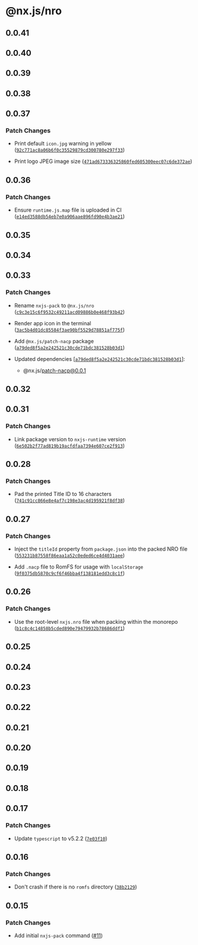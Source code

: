 # @nx.js/nro

## 0.0.41

## 0.0.40

## 0.0.39

## 0.0.38

## 0.0.37

### Patch Changes

- Print default `icon.jpg` warning in yellow ([`92c771ac8a06b6f0c35529879cd300780e297f33`](https://github.com/TooTallNate/nx.js/commit/92c771ac8a06b6f0c35529879cd300780e297f33))

- Print logo JPEG image size ([`471ad673336325860fed605300eec07c6de372ae`](https://github.com/TooTallNate/nx.js/commit/471ad673336325860fed605300eec07c6de372ae))

## 0.0.36

### Patch Changes

- Ensure `runtime.js.map` file is uploaded in CI ([`e14ed3588db54eb7e0a906aae896fd90e4b3ae21`](https://github.com/TooTallNate/nx.js/commit/e14ed3588db54eb7e0a906aae896fd90e4b3ae21))

## 0.0.35

## 0.0.34

## 0.0.33

### Patch Changes

- Rename `nxjs-pack` to `@nx.js/nro` ([`c9c3e15c6f9532c49211acd09886b0e468f93b42`](https://github.com/TooTallNate/nx.js/commit/c9c3e15c6f9532c49211acd09886b0e468f93b42))

- Render app icon in the terminal ([`3ac5b4d01dc85584f3ae90bf5529d78851af775f`](https://github.com/TooTallNate/nx.js/commit/3ac5b4d01dc85584f3ae90bf5529d78851af775f))

- Add `@nx.js/patch-nacp` package ([`a79ded8f5a2e242521c30cde71bdc381528b03d1`](https://github.com/TooTallNate/nx.js/commit/a79ded8f5a2e242521c30cde71bdc381528b03d1))

- Updated dependencies [[`a79ded8f5a2e242521c30cde71bdc381528b03d1`](https://github.com/TooTallNate/nx.js/commit/a79ded8f5a2e242521c30cde71bdc381528b03d1)]:
  - @nx.js/patch-nacp@0.0.1

## 0.0.32

## 0.0.31

### Patch Changes

- Link package version to `nxjs-runtime` version ([`6e502b2f77ad819b19acfdfaa7394e607ce2f913`](https://github.com/TooTallNate/nx.js/commit/6e502b2f77ad819b19acfdfaa7394e607ce2f913))

## 0.0.28

### Patch Changes

- Pad the printed Title ID to 16 characters ([`741c91cc866e8e4af7c198e3ac4d195921f8df38`](https://github.com/TooTallNate/nx.js/commit/741c91cc866e8e4af7c198e3ac4d195921f8df38))

## 0.0.27

### Patch Changes

- Inject the `titleId` property from `package.json` into the packed NRO file ([`553231b87558f86eaa1a52c0eded6ce4d4031aee`](https://github.com/TooTallNate/nx.js/commit/553231b87558f86eaa1a52c0eded6ce4d4031aee))

- Add `.nacp` file to RomFS for usage with `localStorage` ([`9f0375db5870c9cf6f46bba4f138181edd3c8c1f`](https://github.com/TooTallNate/nx.js/commit/9f0375db5870c9cf6f46bba4f138181edd3c8c1f))

## 0.0.26

### Patch Changes

- Use the root-level `nxjs.nro` file when packing within the monorepo ([`b1c8c4c14858b5cded890e79479932b78686ddf1`](https://github.com/TooTallNate/nx.js/commit/b1c8c4c14858b5cded890e79479932b78686ddf1))

## 0.0.25

## 0.0.24

## 0.0.23

## 0.0.22

## 0.0.21

## 0.0.20

## 0.0.19

## 0.0.18

## 0.0.17

### Patch Changes

- Update `typescript` to v5.2.2 ([`7e03f10`](https://github.com/TooTallNate/nx.js/commit/7e03f10787a30087d40509fef563c1349bb9b860))

## 0.0.16

### Patch Changes

- Don't crash if there is no `romfs` directory ([`38b2129`](https://github.com/TooTallNate/nx.js/commit/38b212947896d0acf9d9bcaaf697bf9eb1a0858d))

## 0.0.15

### Patch Changes

- Add initial `nxjs-pack` command ([#11](https://github.com/TooTallNate/nx.js/pull/11))

